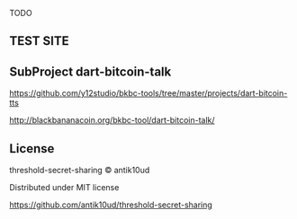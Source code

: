 TODO

## TEST SITE


## SubProject dart-bitcoin-talk

https://github.com/y12studio/bkbc-tools/tree/master/projects/dart-bitcoin-tts


http://blackbananacoin.org/bkbc-tool/dart-bitcoin-talk/


## License

threshold-secret-sharing © antik10ud

Distributed under MIT license

https://github.com/antik10ud/threshold-secret-sharing
